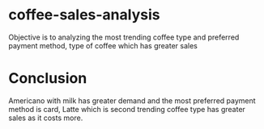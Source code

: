 # coffee-sales-analysis
Objective is to analyzing the most trending coffee type and preferred payment method, type of coffee which has greater sales
# Conclusion
Americano with milk has greater demand and the most preferred payment method is card, Latte which is second trending coffee type has greater sales as it costs more. 
